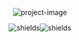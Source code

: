 <p align="center"><img src="https://socialify.git.ci/E5AT/C-/image?description=1&amp;descriptionEditable=Esat%27s%20C%23%20projects&amp;font=Inter&amp;language=1&amp;name=1&amp;owner=1&amp;pattern=Plus&amp;theme=Dark" alt="project-image"></p>

<p align="center"><img src="https://img.shields.io/github/last-commit/E5AT/CSharp/main" alt="shields"><img src="https://img.shields.io/github/repo-size/E5AT/CSharp" alt="shields"></p>
